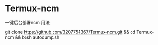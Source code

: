 # Termux-ncm
一键后台部署ncm
用法

git clone https://github.com/3207754367/Termux-ncm.git && cd Termux-ncm && bash autodump.sh
